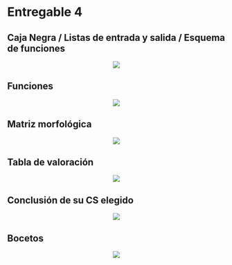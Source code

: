 # Entregable 4

## Caja Negra / Listas de entrada y salida / Esquema de funciones 

<p align="center">
<img src="https://github.com/user-attachments/assets/5ef86902-a838-4501-ab16-e8539aa871cc"/>
</p>

## Funciones

<p align="center">
<img src="https://github.com/user-attachments/assets/54bc0698-9b06-42b2-bf46-5ffa4b43bbb7"/>
</p>

##  Matriz morfológica

<p align="center">
<img src="https://github.com/user-attachments/assets/803bf0d8-60b1-45b0-ae13-a58343d29113"/>
</p>

## Tabla de valoración

<p align="center">
<img src="https://github.com/user-attachments/assets/c60a4a78-0f01-46e9-a7f4-1688e5500eb9"/>
</p>

## Conclusión de su CS elegido

<p align="center">
<img src="https://github.com/user-attachments/assets/acd425f6-37a6-4f5f-94f8-1e196d5fed68"/>
</p>

## Bocetos

<p align="center">
<img src="https://github.com/user-attachments/assets/91ea484c-0e55-47c7-ba89-9807aaa1f390"/>
</p>

<p align="center">
<img src=""/>
</p>
